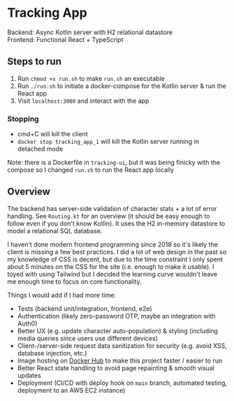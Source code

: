 # Tracking App

Backend: Async Kotlin server with H2 relational datastore  
Frontend: Functional React + TypeScript

## Steps to run
1. Run `chmod +x run.sh` to make `run.sh` an executable
2. Run `./run.sh` to initiate a docker-compose for the Kotlin server &
   run the React app
3. Visit `localhost:3000` and interact with the app

### Stopping
* cmd+C will kill the client
* `docker stop tracking_app_1` will kill the Kotlin server running in detached mode

Note: there is a Dockerfile in `tracking-ui`, but it was being finicky
with the compose so I changed `run.sh` to run the React app locally

## Overview
The backend has server-side validation of character stats + a lot of error handling. See `Routing.kt` for an overview (it should be easy enough to follow even if you don't know Kotlin). It uses the H2 in-memory datastore to model a relational SQL database.

I haven't done modern frontend programming since 2018 so it's likely the client is missing a few best practices. I did a lot of web design in the past so my knowledge of CSS is decent, but due to the time constraint I only spent about 5 minutes on the CSS for the site (i.e. enough to make it usable). I toyed with using Tailwind but I decided the learning curve wouldn't leave me enough time to focus on core functionality.

Things I would add if I had more time:
* Tests (backend unit/integration, frontend, e2e)
* Authentication (likely zero-password OTP, maybe an integration with Auth0)
* Better UX (e.g. update character auto-population) & styling (including media queries since users use different devices)
* Client-/server-side request data sanitization for security (e.g. avoid XSS, database injection, etc.)
* Image hosting on [Docker Hub](https://hub.docker.com) to make this project faster / easier to run
* Better React state handling to avoid page repainting & smooth visual updates
* Deployment (CI/CD with deploy hook on `main` branch, automated testing, deployment to an AWS EC2 instance)
